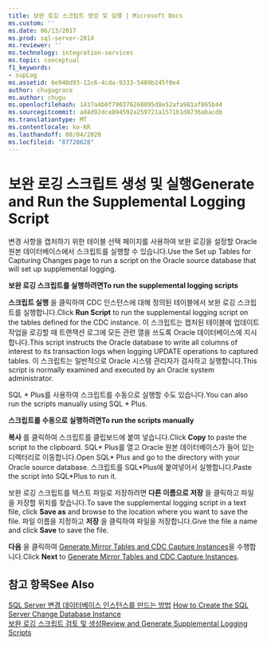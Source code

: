 ```yaml
---
title: 보완 로깅 스크립트 생성 및 실행 | Microsoft Docs
ms.custom: ''
ms.date: 06/13/2017
ms.prod: sql-server-2014
ms.reviewer: ''
ms.technology: integration-services
ms.topic: conceptual
f1_keywords:
- supLog
ms.assetid: 6e940d93-12c6-4cda-9333-5489b245f0e4
author: chugugrace
ms.author: chugu
ms.openlocfilehash: 1437a4b0f790376268095d8e52afa981af865b44
ms.sourcegitcommit: ad4d92dce894592a259721a1571b1d8736abacdb
ms.translationtype: MT
ms.contentlocale: ko-KR
ms.lasthandoff: 08/04/2020
ms.locfileid: "87728628"
---
```

# <a name="generate-and-run-the-supplemental-logging-script"></a><span data-ttu-id="c7814-102">보완 로깅 스크립트 생성 및 실행</span><span class="sxs-lookup"><span data-stu-id="c7814-102">Generate and Run the Supplemental Logging Script</span></span>
  <span data-ttu-id="c7814-103">변경 사항을 캡처하기 위한 테이블 선택 페이지를 사용하여 보완 로깅을 설정할 Oracle 원본 데이터베이스에서 스크립트를 실행할 수 있습니다.</span><span class="sxs-lookup"><span data-stu-id="c7814-103">Use the Set up Tables for Capturing Changes page to run a script on the Oracle source database that will set up supplemental logging.</span></span>  
  
 <span data-ttu-id="c7814-104">**보완 로깅 스크립트를 실행하려면**</span><span class="sxs-lookup"><span data-stu-id="c7814-104">**To run the supplemental logging scripts**</span></span>  
  
 <span data-ttu-id="c7814-105">**스크립트 실행** 을 클릭하여 CDC 인스턴스에 대해 정의된 테이블에서 보완 로깅 스크립트를 실행합니다.</span><span class="sxs-lookup"><span data-stu-id="c7814-105">Click **Run Script** to run the supplemental logging script on the tables defined for the CDC instance.</span></span> <span data-ttu-id="c7814-106">이 스크립트는 캡처된 테이블에 업데이트 작업을 로깅할 때 트랜잭션 로그에 모든 관련 열을 쓰도록 Oracle 데이터베이스에 지시합니다.</span><span class="sxs-lookup"><span data-stu-id="c7814-106">This script instructs the Oracle database to write all columns of interest to its transaction logs when logging UPDATE operations to captured tables.</span></span> <span data-ttu-id="c7814-107">이 스크립트는 일반적으로 Oracle 시스템 관리자가 검사하고 실행합니다.</span><span class="sxs-lookup"><span data-stu-id="c7814-107">This script is normally examined and executed by an Oracle system administrator.</span></span>  
  
 <span data-ttu-id="c7814-108">SQL \* Plus를 사용하여 스크립트를 수동으로 실행할 수도 있습니다.</span><span class="sxs-lookup"><span data-stu-id="c7814-108">You can also run the scripts manually using SQL \* Plus.</span></span>  
  
 <span data-ttu-id="c7814-109">**스크립트를 수동으로 실행하려면**</span><span class="sxs-lookup"><span data-stu-id="c7814-109">**To run the scripts manually**</span></span>  
  
 <span data-ttu-id="c7814-110">**복사** 를 클릭하여 스크립트를 클립보드에 붙여 넣습니다.</span><span class="sxs-lookup"><span data-stu-id="c7814-110">Click **Copy** to paste the script to the clipboard.</span></span> <span data-ttu-id="c7814-111">SQL\* Plus를 열고 Oracle 원본 데이터베이스가 들어 있는 디렉터리로 이동합니다.</span><span class="sxs-lookup"><span data-stu-id="c7814-111">Open SQL\* Plus and go to the directory with your Oracle source database.</span></span> <span data-ttu-id="c7814-112">스크립트를 SQL\*Plus에 붙여넣어서 실행합니다.</span><span class="sxs-lookup"><span data-stu-id="c7814-112">Paste the script into SQL\*Plus to run it.</span></span>  
  
 <span data-ttu-id="c7814-113">보완 로깅 스크립트를 텍스트 파일로 저장하려면 **다른 이름으로 저장** 을 클릭하고 파일을 저장할 위치를 찾습니다.</span><span class="sxs-lookup"><span data-stu-id="c7814-113">To save the supplemental logging script in a text file, click **Save as** and browse to the location where you want to save the file.</span></span> <span data-ttu-id="c7814-114">파일 이름을 지정하고 **저장** 을 클릭하여 파일을 저장합니다.</span><span class="sxs-lookup"><span data-stu-id="c7814-114">Give the file a name and click **Save** to save the file.</span></span>  
  
 <span data-ttu-id="c7814-115">**다음** 을 클릭하여 [Generate Mirror Tables and CDC Capture Instances](generate-mirror-tables-and-cdc-capture-instances.md)을 수행합니다.</span><span class="sxs-lookup"><span data-stu-id="c7814-115">Click **Next** to [Generate Mirror Tables and CDC Capture Instances](generate-mirror-tables-and-cdc-capture-instances.md).</span></span>  
  
## <a name="see-also"></a><span data-ttu-id="c7814-116">참고 항목</span><span class="sxs-lookup"><span data-stu-id="c7814-116">See Also</span></span>  
 <span data-ttu-id="c7814-117">[SQL Server 변경 데이터베이스 인스턴스를 만드는 방법](how-to-create-the-sql-server-change-database-instance.md) </span><span class="sxs-lookup"><span data-stu-id="c7814-117">[How to Create the SQL Server Change Database Instance](how-to-create-the-sql-server-change-database-instance.md) </span></span>  
 [<span data-ttu-id="c7814-118">보완 로깅 스크립트 검토 및 생성</span><span class="sxs-lookup"><span data-stu-id="c7814-118">Review and Generate Supplemental Logging Scripts</span></span>](review-and-generate-supplemental-logging-scripts.md)  
  
  
